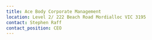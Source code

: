 ```yaml
---
title: Ace Body Corporate Management
location: Level 2/ 222 Beach Road Mordialloc VIC 3195
contact: Stephen Raff
contact_position: CEO
---
```


